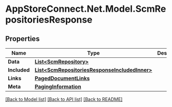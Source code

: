 # AppStoreConnect.Net.Model.ScmRepositoriesResponse

## Properties

Name | Type | Description | Notes
------------ | ------------- | ------------- | -------------
**Data** | [**List&lt;ScmRepository&gt;**](ScmRepository.md) |  | 
**Included** | [**List&lt;ScmRepositoriesResponseIncludedInner&gt;**](ScmRepositoriesResponseIncludedInner.md) |  | [optional] 
**Links** | [**PagedDocumentLinks**](PagedDocumentLinks.md) |  | 
**Meta** | [**PagingInformation**](PagingInformation.md) |  | [optional] 

[[Back to Model list]](../README.md#documentation-for-models) [[Back to API list]](../README.md#documentation-for-api-endpoints) [[Back to README]](../README.md)

